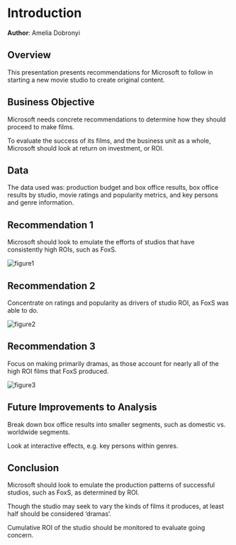 # Introduction

**Author**: Amelia Dobronyi

## Overview

This presentation presents recommendations for Microsoft to follow in starting a new movie studio to create original content.

## Business Objective

Microsoft needs concrete recommendations to determine how they should proceed to make films.

To evaluate the success of its films, and the business unit as a whole, Microsoft should look at return on investment, or ROI.

## Data

The data used was: production budget and box office results, box office results by studio, movie ratings and popularity metrics, and key persons and genre information.

## Recommendation 1

Microsoft should look to emulate the efforts of studios that have consistently high ROIs, such as FoxS.

![figure1](./figures/figure1.png)

## Recommendation 2

Concentrate on ratings and popularity as drivers of studio ROI, as FoxS was able to do.

![figure2](./figures/figure2.png)

## Recommendation 3

Focus on making primarily dramas, as those account for nearly all of the high ROI films that FoxS produced.

![figure3](./figures/figure3.png)

## Future Improvements to Analysis

Break down box office results into smaller segments, such as domestic vs. worldwide segments.

Look at interactive effects, e.g. key persons within genres.

## Conclusion 

Microsoft should look to emulate the production patterns of successful studios, such as FoxS, as determined by ROI.

Though the studio may seek to vary the kinds of films it produces, at least half should be considered ‘dramas’.

Cumulative ROI of the studio should be monitored to evaluate going concern.

